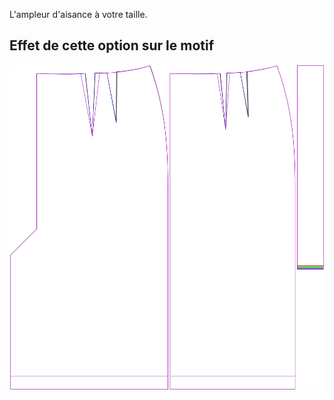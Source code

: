 L'ampleur d'aisance à votre taille.



## Effet de cette option sur le motif
![Cette image montre l'effet de cette option en superposant plusieurs variantes qui ont une valeur différente pour cette option](penelope_waistease_sample.svg "Effet de cette option sur le motif")